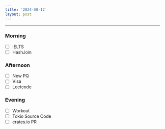```yaml
---
title: '2024-08-12'
layout: post
---
```


---

### Morning

- [ ] IELTS
- [ ] HashJoin

### Afternoon

- [ ] New PQ
- [ ] Visa
- [ ] Leetcode

### Evening

- [ ] Workout
- [ ] Tokio Source Code
- [ ] crates.io PR
